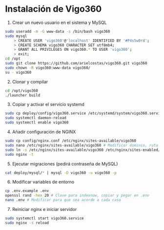 # Instalación de Vigo360

1. Crear un nuevo usuario en el sistema y MySQL

```bash
sudo useradd -m -G www-data -s /bin/bash vigo360
sudo mysql
	> CREATE USER 'vigo360'@'localhost' IDENTIFIED BY '#P4s5w0rd';
	> CREATE SCHEMA vigo360 CHARACTER SET utf8mb4;
	> GRANT ALL PRIVILEGES ON vigo360.* TO USER 'vigo360';
	> exit;
cd /opt
sudo git clone https://github.com/arielcostas/vigo360.git vigo360
sudo chown -R vigo360:www-data vigo360/
su - vigo360
```

2. Clonar y compilar

```bash
cd /opt/vigo360
./launcher build
```

3. Copiar y activar el servicio systemd

```bash
sudo cp deploy/config/vigo360.service /etc/systemd/system/vigo360.service
sudo systemctl daemon-reload
sudo systemctl enable vigo360
```

4. Añadir configuración de NGINX

```bash
sudo cp config/nginx.conf /etc/nginx/sites-available/vigo360
sudo nano /etc/nginx/sites-available/vigo360 # Modificar dominio, ruta a certificados y puerto
sudo ln -s /etc/nginx/sites-available/vigo360 /etc/nginx/sites-enabled/vigo360
sudo nginx -t
```

5. Ejecutar migraciones (pedirá contraseña de MySQL)

```bash
cat deploy/mysql/* | mysql -D vigo360 -u vigo360 -p
```

6. Modificar variables de entorno

```bash
cp .env.example .env
openssl rand -hex 20 # Clave para indexnow, copiar y pegar en .env
nano .env # Modificar para que sea acorde a cada caso
```

7. Reiniciar nginx e iniciar servidor

```bash
sudo systemctl start vigo360.service
sudo nginx -s reload
```
